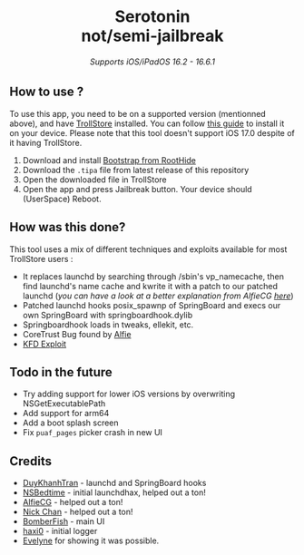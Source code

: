 <div align="center">
   <h1> Serotonin 
      <br/> not/semi-jailbreak
   </h1>
</div>

<h6 align="center"> Supports iOS/iPadOS 16.2 - 16.6.1  </h6>


## How to use ?
To use this app, you need to be on a supported version (mentionned above), and have [TrollStore](https://github.com/opa334/TrollStore/) installed. You can follow [this guide](https://ios.cfw.guide/installing-trollstore/) to install it on your device. Please note that this tool doesn't support iOS 17.0 despite of it having TrollStore.

1. Download and install [Bootstrap from RootHide](https://github.com/RootHide/Bootstrap)
2. Download the `.tipa` file from latest release of this repository
3. Open the downloaded file in TrollStore
4. Open the app and press Jailbreak button. Your device should (UserSpace) Reboot.

   
## How was this done? 
This tool uses a mix of different techniques and exploits available for most TrollStore users :
 - It replaces launchd by searching through /sbin's vp_namecache, then find launchd's name cache and kwrite it with a patch to our patched launchd (*you can have a look at a better explanation from AlfieCG [here](https://www.reddit.com/r/jailbreak/comments/18zehl2/comment/kgi5ya3/)*)
 - Patched launchd hooks posix_spawnp of SpringBoard and execs our own SpringBoard with springboardhook.dylib
 - Springboardhook loads in tweaks, ellekit, etc.
 - CoreTrust Bug found by [Alfie](https://github.com/alfiecg24)
 - [KFD Exploit](https://github.com/felix-pb/kfd)

## Todo in the future
 - Try adding support for lower iOS versions by overwriting NSGetExecutablePath
 - Add support for arm64
 - Add a boot splash screen
 - Fix `puaf_pages` picker crash in new UI

## Credits
- [DuyKhanhTran](https://github.com/khanhduytran0) - launchd and SpringBoard hooks
- [NSBedtime](https://twitter.com/NSBedtime) - initial launchdhax, helped out a ton!
- [AlfieCG](https://github.com/alfiecg24) - helped out a ton!
- [Nick Chan](https://github.com/asdfugil) - helped out a ton!
- [BomberFish](https://github.com/BomberFish) - main UI
- [haxi0](https://github.com/haxi0) - initial logger
- [Evelyne](https://github.com/evelyneee) for showing it was possible. 
